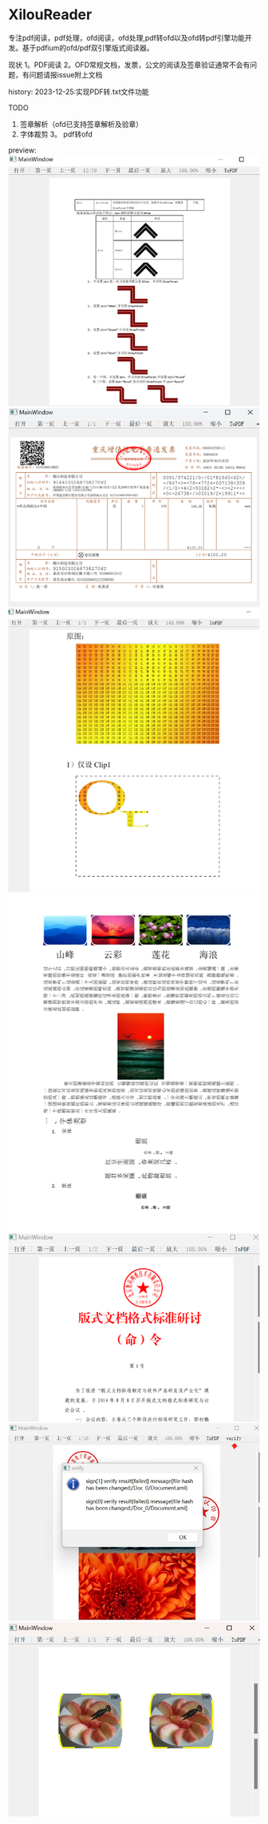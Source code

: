 # XilouReader
专注pdf阅读，pdf处理，ofd阅读，ofd处理,pdf转ofd以及ofd转pdf引擎功能开发。基于pdfium的ofd/pdf双引擎版式阅读器。


现状
1。PDF阅读
2。OFD常规文档，发票，公文的阅读及签章验证通常不会有问题，有问题请报issue附上文档

history:
2023-12-25:实现PDF转.txt文件功能

TODO
1. 签章解析（ofd已支持签章解析及验章）
2. 字体裁剪
3。 pdf转ofd

preview:
![image](preview/drawparam.jpg)
![image](preview/ticket.png)
![image](preview/clips.jpg)
![image](preview/6F575221-72B1-4e0f-8EA1-5457D8205C03.png)
![image](preview/signed.png)
![image](preview/verify.png)
![image](preview/img_border.png)

